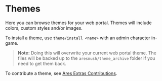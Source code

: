 # Themes

Here you can browse themes for your web portal.  Themes will include colors, custom styles and/or images.

To install a theme, use `theme/install <name>` with an admin character in-game.

> **Note:** Doing this will overwrite your current web portal theme. The files will be backed up to the `aresmush/theme_archive` folder if you need to get them back.

To contribute a theme, see [Ares Extras Contributions](https://aresmush.com/tutorials/code/extra-contribs.html).
